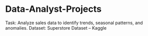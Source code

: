 # Data-Analyst-Projects
Task: Analyze sales data to identify trends, seasonal patterns, and anomalies.  Dataset: Superstore Dataset – Kaggle
